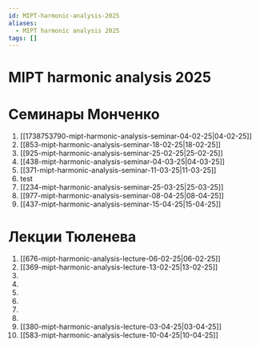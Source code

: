```yaml
---
id: MIPT-harmonic-analysis-2025
aliases:
  - MIPT harmonic analysis 2025
tags: []
---
```


# MIPT harmonic analysis 2025

# Семинары Монченко

1. [[1738753790-mipt-harmonic-analysis-seminar-04-02-25|04-02-25]]
2. [[853-mipt-harmonic-analysis-seminar-18-02-25|18-02-25]]
3. [[925-mipt-harmonic-analysis-seminar-25-02-25|25-02-25]]
4. [[438-mipt-harmonic-analysis-seminar-04-03-25|04-03-25]]
5. [[371-mipt-harmonic-analysis-seminar-11-03-25|11-03-25]]
6. test
7. [[234-mipt-harmonic-analysis-seminar-25-03-25|25-03-25]]
8. [[977-mipt-harmonic-analysis-seminar-08-04-25|08-04-25]]
9. [[437-mipt-harmonic-analysis-seminar-15-04-25|15-04-25]]

# Лекции Тюленева

1. [[676-mipt-harmonic-analysis-lecture-06-02-25|06-02-25]]
2. [[369-mipt-harmonic-analysis-lecture-13-02-25|13-02-25]]
3.
4.
5.
6.
7.
8.
9. [[380-mipt-harmonic-analysis-lecture-03-04-25|03-04-25]]
10. [[583-mipt-harmonic-analysis-lecture-10-04-25|10-04-25]]

